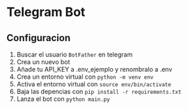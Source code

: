 # Telegram Bot

## Configuracion

1. Buscar el usuario `BotFather` en telegram
2. Crea un nuevo bot
3. Añade tu API_KEY a .env_ejemplo y renombralo a .env
4. Crea un entorno virtual con `python -m venv env`
5. Activa el entorno virtual con `source env/bin/activate`
6. Baja las depencias con `pip install -r requirements.txt`
7. Lanza el bot con `python main.py`
